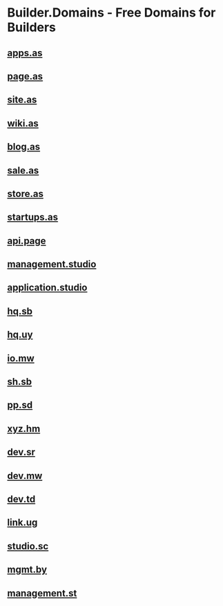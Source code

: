 # Builder.Domains - Free Domains for Builders

<!-- 
## [apis.dev](https://apis.dev)
## [saas.dev](https://saas.dev)
## [sdk.dev](https://sdk.dev)
## [service.dev](https://service.dev) -->

## [apps.as](https://apps.as)
## [page.as](https://page.as)
## [site.as](https://site.as)
## [wiki.as](https://wiki.as)
## [blog.as](https://blog.as)
## [sale.as](https://sale.as)
## [store.as](https://store.as)
## [startups.as](https://startups.as)

## [api.page](https://api.page)
## [management.studio](https://management.studio)
## [application.studio](https://application.studio)

## [hq.sb](https://hq.sb)
## [hq.uy](https://hq.uy)
## [io.mw](https://io.mw)
## [sh.sb](https://sh.sb)
## [pp.sd](https://pp.sd)

## [xyz.hm](https://xyz.hm)
## [dev.sr](https://dev.sr)
## [dev.mw](https://dev.mw)
## [dev.td](https://dev.td)
## [link.ug](https://link.ug)
## [studio.sc](https://studio.sc)
## [mgmt.by](https://mgmt.by)
## [management.st](https://management.st)


